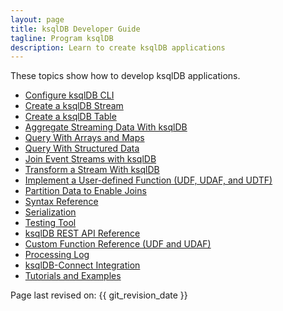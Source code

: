 ```yaml
---
layout: page
title: ksqlDB Developer Guide
tagline: Program ksqlDB 
description: Learn to create ksqlDB applications
---
```


These topics show how to develop ksqlDB applications.

- [Configure ksqlDB CLI](../installation/cli-config) 
- [Create a ksqlDB Stream](create-a-stream.md)
- [Create a ksqlDB Table](create-a-table.md)
- [Aggregate Streaming Data With ksqlDB](aggregate-streaming-data.md)
- [Query With Arrays and Maps](query-with-arrays-and-maps.md)
- [Query With Structured Data](query-with-structured-data.md)
- [Join Event Streams with ksqlDB](joins/join-streams-and-tables.md)
- [Transform a Stream With ksqlDB](transform-a-stream-with-ksql.md)
- [Implement a User-defined Function (UDF, UDAF, and UDTF)](implement-a-udf)
- [Partition Data to Enable Joins](joins/partition-data.md)
- [Syntax Reference](syntax-reference.md)
- [Serialization](serialization.md)
- [Testing Tool](test-and-debug/ksql-testing-tool.md)
- [ksqlDB REST API Reference](api.md)
- [Custom Function Reference (UDF and UDAF)](udf.md)
- [Processing Log](test-and-debug/processing-log.md)
- [ksqlDB-Connect Integration](ksql-connect.md)
- [Tutorials and Examples](../tutorials/index.md)


Page last revised on: {{ git_revision_date }}
